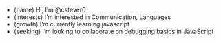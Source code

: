 - (name) Hi, I’m @cstever0
- (interests) I’m interested in Communication, Languages
- (growth) I’m currently learning javascript
- (seeking) I’m looking to collaborate on debugging basics in JavaScript

<!---
cstever0/cstever0 is a ✨ special ✨ repository because its `README.md` (this file) appears on your GitHub profile.
You can click the Preview link to take a look at your changes.
--->
